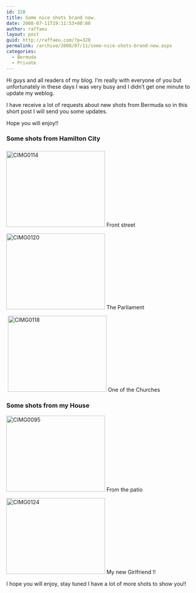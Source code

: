 ```yaml
---
id: 328
title: Some nice shots brand new.
date: 2008-07-11T19:11:53+00:00
author: raffaeu
layout: post
guid: http://raffaeu.com/?p=328
permalink: /archive/2008/07/11/some-nice-shots-brand-new.aspx
categories:
  - Bermuda
  - Private
---
```

Hi guys and all readers of my blog. I&#8217;m really with everyone of you but unfortunately in these days I was very busy and I didn&#8217;t get one minute to update my weblog.

I have receive a lot of requests about new shots from Bermuda so in this short post I will send you some updates.

Hope you will enjoy!!

### Some shots from Hamilton City

### 

<a href="http://raffaeu.com/wp-content/uploads/2013/03/5f7fd1dd-0253-4689-bca1-53ceb50ecc35CIMG0114_2.jpg" rel="lightbox"><img style="border-top-width: 0px; border-left-width: 0px; border-bottom-width: 0px; border-right-width: 0px" height="200" alt="CIMG0114" src="http://raffaeu.com/wp-content/uploads/2013/03/441b03b7-7ce5-4d72-86a2-27cea6eeeb97CIMG0114_thumb.jpg" width="260" border="0" /></a> Front street

<a href="http://raffaeu.com/wp-content/uploads/2013/03/3c74867a-b57b-48b9-aaec-12830a1e7883CIMG0120_2.jpg" rel="lightbox"><img style="border-top-width: 0px; border-left-width: 0px; border-bottom-width: 0px; border-right-width: 0px" height="200" alt="CIMG0120" src="http://raffaeu.com/wp-content/uploads/2013/03/8c23a024-9407-410a-b771-3788b8d09626CIMG0120_thumb.jpg" width="260" border="0" /></a> The Parliament

 <a href="http://raffaeu.com/wp-content/uploads/2013/03/50b17736-626c-40bd-82b5-e1fe572ccdd6CIMG0118_2.jpg" rel="lightbox"><img style="border-top-width: 0px; border-left-width: 0px; border-bottom-width: 0px; border-right-width: 0px" height="200" alt="CIMG0118" src="http://raffaeu.com/wp-content/uploads/2013/03/816b884f-3715-4f28-b1d2-9401c785061cCIMG0118_thumb.jpg" width="260" border="0" /></a> One of the Churches

### Some shots from my House

<a href="http://raffaeu.com/wp-content/uploads/2013/03/bbbabb72-3e0d-4938-97d8-5c66e818f0deCIMG0095_2.jpg" rel="lightbox"><img style="border-top-width: 0px; border-left-width: 0px; border-bottom-width: 0px; border-right-width: 0px" height="200" alt="CIMG0095" src="http://raffaeu.com/wp-content/uploads/2013/03/4b52aa0e-a59e-434d-a4a3-1bc656e8eee5CIMG0095_thumb.jpg" width="260" border="0" /></a> From the patio

<a href="http://raffaeu.com/wp-content/uploads/2013/03/0a581240-779d-4521-84e3-52070ad22ef0CIMG0124_2.jpg" rel="lightbox"><img style="border-top-width: 0px; border-left-width: 0px; border-bottom-width: 0px; border-right-width: 0px" height="200" alt="CIMG0124" src="http://raffaeu.com/wp-content/uploads/2013/03/8e729d52-b288-47da-948f-990154ef9245CIMG0124_thumb.jpg" width="260" border="0" /></a> My new Girlfriend !!

I hope you will enjoy, stay tuned I have a lot of more shots to show you!!